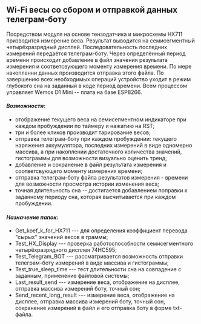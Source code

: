 ## Wi-Fi весы со сбором и отправкой данных телеграм-боту

Посредством модуля на основе тензодатчика и микросхемы HX711 призводится измерение веса. Результат выводится на семисегментный четырёхразрядный дисплей. Последовательность последних измерений передаётся телеграм-боту. Через определённый период времени происходит добавление в файл значения результата измерения и соответсвующего моменту измерения времени. По мере накопленни данных производится отправка этого файла. По завершению всех необходимых операций устройство уходит в режим глубокого сна на заданный в коде период времени.
Всем процессом управляет Wemos D1 Mini -- плата на базе ESP8266.

#### ___Возможности:___
+ отображение текущего веса на семисегментном индикаторе при каждом пробуждении по таймеру и нажатию на RST;
+ три и более кликов производит тарирование весов;
+ отправка телеграм-боту при каждом пробуждении: текущего наряжения аккумулятора, последних измерений в виде одномерно массива, а при накоплении достаточного количества значений, гистограммы для возможности визуально оценить тренд;
+ добавление и сохранение в файл результата измерения и соответсвующего моменту измерения времени;
+ отправка телеграм-боту файла результатов измерения - времени для возможности просмотра истории изменения веса;
+ точная длительность сна -- достигается добавлением поправки к заданному периоду сна, которая высчитывается при каждом пробуждении.

#### ___Назначение папок:___
+ Get_koef_k_for_HX711 --- для определения коэффициент перевода "сырых" значений весов в граммы;
+ Test_HX_Display --- проверка работоспособности семисегментного четырёхразрядного дисплея 74HC595;
+ Test_Telegram_BOT  --- рассматривается возможность отправки телеграм-боту измерений в виде массива и гистограммы;
+ Test_true_sleep_time --- тест длительности сна на совпадение с заданным, применение файловой системы;
+ Last_result_send --- измерение веса, отображение на дисплее, отправка массива измерений боту, точный сон;
+ Send_recent_long_result --- измерение веса, отображение на дисплее, отправка массива измерений боту, точный сон, сохранение измерений  в файл и его отправка боту в форме txt-файла.
